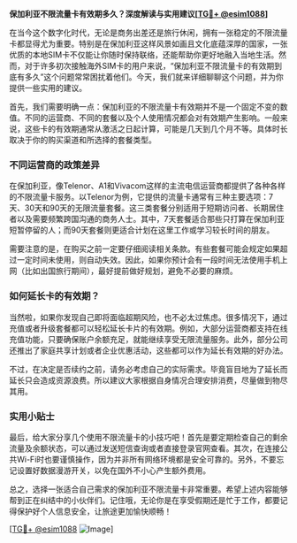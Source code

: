 **保加利亚不限流量卡有效期多久？深度解读与实用建议[[TG💪+ @esim1088](https://t.me/s/esim1088)]**

在当今这个数字化时代，无论是商务出差还是旅行休闲，拥有一张稳定的不限流量卡都显得尤为重要。特别是在保加利亚这样风景如画且文化底蕴深厚的国家，一张优质的本地SIM卡不仅能让你随时保持联络，还能帮助你更好地融入当地生活。然而，对于许多初次接触海外SIM卡的用户来说，“保加利亚不限流量卡的有效期到底有多久”这个问题常常困扰着他们。今天，我们就来详细聊聊这个问题，并为你提供一些实用的建议。

首先，我们需要明确一点：保加利亚的不限流量卡有效期并不是一个固定不变的数值。不同的运营商、不同的套餐以及个人使用情况都会对有效期产生影响。一般来说，这些卡的有效期通常从激活之日起计算，可能是几天到几个月不等。具体时长取决于你的购买渠道和所选择的套餐类型。

### 不同运营商的政策差异

在保加利亚，像Telenor、A1和Vivacom这样的主流电信运营商都提供了各种各样的不限流量卡服务。以Telenor为例，它提供的流量卡通常有三种主要选项：7天、30天和90天的无限流量套餐。这三类套餐分别适用于短期访问者、长期居住者以及需要频繁跨国沟通的商务人士。其中，7天套餐适合那些只打算在保加利亚短暂停留的人；而90天套餐则更适合计划在这里工作或学习较长时间的朋友。

需要注意的是，在购买之前一定要仔细阅读相关条款。有些套餐可能会规定如果超过一定时间未使用，则自动失效。因此，如果你预计会有一段时间无法使用手机上网（比如出国旅行期间），最好提前做好规划，避免不必要的麻烦。

### 如何延长卡的有效期？

当然啦，如果你发现自己即将面临超期风险，也不必太过焦虑。很多情况下，通过充值或者升级套餐都可以轻松延长卡片的有效期。例如，大部分运营商都支持在线充值功能，只要确保账户余额充足，就能继续享受无限流量服务。此外，部分公司还推出了家庭共享计划或者企业优惠活动，这些都可以作为延长有效期的好办法。

不过，在决定是否续约之前，请务必考虑自己的实际需求。毕竟盲目地为了延长而延长只会造成资源浪费。所以建议大家根据自身情况合理安排消费，尽量做到物尽其用。

### 实用小贴士

最后，给大家分享几个使用不限流量卡的小技巧吧！首先是要定期检查自己的剩余流量及余额状态，可以通过发送短信查询或者直接登录官网查看。其次，在连接公共Wi-Fi时也要谨慎操作，因为并非所有网络环境都是安全可靠的。另外，不要忘记设置好数据漫游开关，以免在国外不小心产生额外费用。

总之，选择一张适合自己需求的保加利亚不限流量卡非常重要。希望上述内容能够帮到正在纠结中的小伙伴们。记住哦，无论你是在享受假期还是忙于工作，都要记得保护好个人信息安全，让旅途更加愉快顺畅！

[[TG💪+ @esim1088](https://t.me/s/esim1088) ![Image](https://i.postimg.cc/4NQfJmqS/Snipaste-2025-05-13-00-14-12.png)]